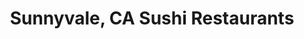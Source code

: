 ---
layout: city
title: Sunnyvale, CA Sushi Restaurants
permalink: /california/sunnyvale/
stateAbbr: CA
stateName: California
cityName: Sunnyvale

---